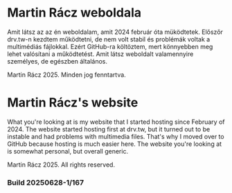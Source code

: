 # Martin Rácz weboldala

Amit látsz az az én weboldalam, amit 2024 február óta müködtetek. Előszőr drv.tw-n kezdtem működtetni, de nem volt stabil és problémák voltak a multimédiás fájlokkal. Ezért GitHub-ra költöztem, mert könnyebben meg lehet valósítani a működtetést.
Amit látsz weboldalt valamennyire személyes, de egészben általános.

Martin Rácz 2025. Minden jog fenntartva.

# Martin Rácz's website

What you're looking at is my website that I started hosting since February of 2024. The website started hosting first at drv.tw, but it turned out to be instable and had problems with multimedia files. That's why I moved over to GitHub because hosting is much easier here.
The website you're looking at is somewhat personal, but overall generic.

Martin Rácz 2025. All rights reserved.

### Build 20250628-1/167